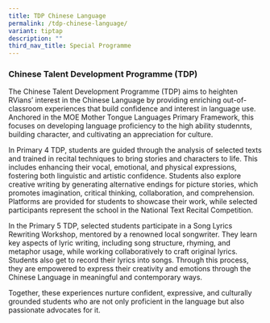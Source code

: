 ```yaml
---
title: TDP Chinese Language
permalink: /tdp-chinese-language/
variant: tiptap
description: ""
third_nav_title: Special Programme
---
```

<h3>Chinese Talent Development Programme (TDP)</h3>
<p>The Chinese Talent Development Programme (TDP) aims to heighten RVians’
interest in the Chinese Language by providing enriching out-of-classroom
experiences that build confidence and interest in language use. Anchored
in the MOE Mother Tongue Languages Primary Framework, this focuses on developing
language proficiency to the high ability studennts, building character,
and cultivating an appreciation for culture.</p>
<p>In Primary 4 TDP, students are guided through the analysis of selected
texts and trained in recital techniques to bring stories and characters
to life. This includes enhancing their vocal, emotional, and physical expressions,
fostering both linguistic and artistic confidence. Students also explore
creative writing by generating alternative endings for picture stories,
which promotes imagination, critical thinking, collaboration, and comprehension.
Platforms are provided for students to showcase their work, while selected
participants represent the school in the National Text Recital Competition.</p>
<p>In the Primary 5 TDP, selected students participate in a Song Lyrics Rewriting
Workshop, mentored by a renowned local songwriter. They learn key aspects
of lyric writing, including song structure, rhyming, and metaphor usage,
while working collaboratively to craft original lyrics. Students also get
to record their lyrics into songs. Through this process, they are empowered
to express their creativity and emotions through the Chinese Language in
meaningful and contemporary ways.</p>
<p>Together, these experiences nurture confident, expressive, and culturally
grounded students who are not only proficient in the language but also
passionate advocates for it.</p>
<p>&nbsp;</p>